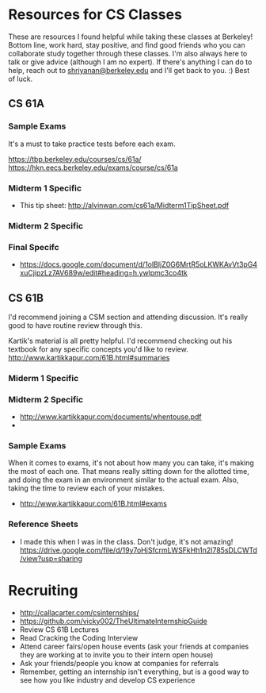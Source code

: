 # Resources for CS Classes

These are resources I found helpful while taking these classes at Berkeley! Bottom line, work hard, stay positive, and find good friends who you can collaborate study together through these classes. I'm also always here to talk or give advice (although I am no expert). If there's anything I can do to help, reach out to shriyanan@berkeley.edu and I'll get back to you. :) Best of luck. 

## CS 61A

### Sample Exams

It's a must to take practice tests before each exam. 

https://tbp.berkeley.edu/courses/cs/61a/
https://hkn.eecs.berkeley.edu/exams/course/cs/61a

### Midterm 1 Specific

- This tip sheet: http://alvinwan.com/cs61a/Midterm1TipSheet.pdf

### Midterm 2 Specific


### Final Specifc

- https://docs.google.com/document/d/1olBIjZ0G6MrtR5oLKWKAvVt3pG4xuCjipzLz7AV689w/edit#heading=h.ywlpmc3co4tk

## CS 61B

I'd recommend joining a CSM section and attending discussion. It's really good to have routine review through this. 

Kartik's material is all pretty helpful. I'd recommend checking out his textbook for any specific concepts you'd like to review. 
http://www.kartikkapur.com/61B.html#summaries

### Miderm 1 Specific


### Midterm 2 Specific

- http://www.kartikkapur.com/documents/whentouse.pdf
- 

### Sample Exams

When it comes to exams, it's not about how many you can take, it's making the most of each one. That means really sitting down for the allotted time, and doing the exam in an environment similar to the actual exam. Also, taking the time to review each of your mistakes.

- http://www.kartikkapur.com/61B.html#exams

### Reference Sheets

- I made this when I was in the class. Don't judge, it's not amazing!  https://drive.google.com/file/d/19y7oHjSfcrmLWSFkHh1n2I785sDLCWTd/view?usp=sharing

# Recruiting
- http://callacarter.com/csinternships/
- https://github.com/vicky002/TheUltimateInternshipGuide
- Review CS 61B Lectures
- Read Cracking the Coding Interview
- Attend career fairs/open house events (ask your friends at companies they are working at to invite you to their intern open house)
- Ask your friends/people you know at companies for referrals
- Remember, getting an internship isn't everything, but is a good way to see how you like industry and develop CS experience
